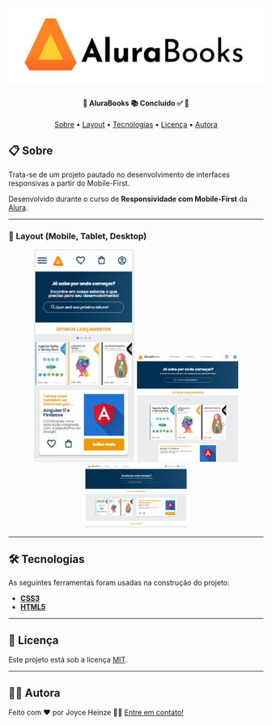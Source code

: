 <h1 align="center">
    <img alt="Logo da AluraBooks" title="#AluraBooks" src="./assets/AluraBooks.png"/>
</h1>

<h4 align="center"> 
	🚧  AluraBooks 📚 Concluído ✅ 🚧
</h4>

<p align="center">
 <a href="#-sobre">Sobre</a> •
 <a href="#-layout-mobile-tablet-desktop">Layout</a> • 
 <a href="#-tecnologias">Tecnologias</a> • 
 <a href="#-licença">Licença</a> • 
 <a href="#-autora">Autora</a>
</p>


## 📋 Sobre

Trata-se de um projeto pautado no desenvolvimento de interfaces responsivas a partir do Mobile-First.

Desenvolvido durante o curso de **Responsividade com Mobile-First** da [Alura](https://cursos.alura.com.br/).

---

### 📱 Layout (Mobile, Tablet, Desktop)

<p align="center">
  <img alt="AluraBooks layout mobile" title="#AluraBooks" src="./assets/Layout_428.png" width="200px">

<img alt="AluraBooks layout tablet" title="#AluraBooks" src="./assets/Layout_1024.png" width="200px">

<img alt="AluraBooks layout desktop" title="#AluraBooks" src="./assets/Layout_1728.png" width="200px">
</p>

---

## 🛠 Tecnologias

As seguintes ferramentas foram usadas na construção do projeto:
-   **[CSS3](https://developer.mozilla.org/)**
-   **[HTML5](https://developer.mozilla.org/)**

---

## 📝 Licença

Este projeto está sob a licença [MIT](./LICENSE).

---

## 👩‍💻 Autora

Feito com ❤️ por Joyce Heinze 👋🏽 [Entre em contato!](mailto:joyceheinze@ufrrj.br)

